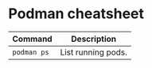 # Podman cheatsheet

| Command | Description |
| ---     | ---         |
| `podman ps` | List running pods. |

